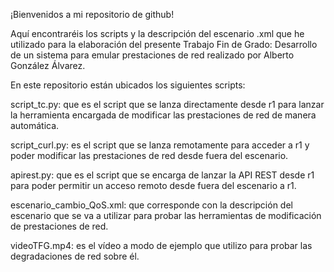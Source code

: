¡Bienvenidos a mi repositorio de github!

Aquí encontraréis los scripts y la descripción del escenario .xml que he utilizado para la elaboración del presente Trabajo Fin de Grado: Desarrollo de un sistema para emular prestaciones de red realizado por Alberto González Álvarez.

En este repositorio están ubicados los siguientes scripts:

script_tc.py: que es el script que se lanza directamente desde r1 para lanzar la herramienta encargada de modificar las prestaciones de red de manera automática.

script_curl.py: es el script que se lanza remotamente para acceder a r1 y poder modificar las prestaciones de red desde fuera del escenario.

apirest.py: que es el script que se encarga de lanzar la API REST desde r1 para poder permitir un acceso remoto desde fuera del escenario a r1.

escenario_cambio_QoS.xml: que corresponde con la descripción del escenario que se va a utilizar para probar las herramientas de modificación de prestaciones de red.

videoTFG.mp4: es el vídeo a modo de ejemplo que utilizo para probar las degradaciones de red sobre él.
